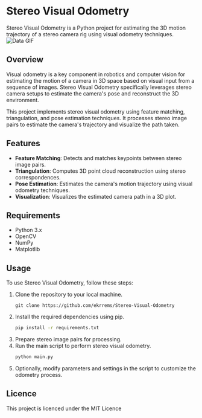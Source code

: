 # Stereo Visual Odometry

Stereo Visual Odometry is a Python project for estimating the 3D motion trajectory of a stereo camera rig using visual odometry techniques.
![Data GIF](https://drive.google.com/file/d/1Bx3anHUfq9Da-cmyGPJAbshQdU1nXT7E/view?usp=sharing)

## Overview

Visual odometry is a key component in robotics and computer vision for estimating the motion of a camera in 3D space based on visual input from a sequence of images. Stereo Visual Odometry specifically leverages stereo camera setups to estimate the camera's pose and reconstruct the 3D environment.

This project implements stereo visual odometry using feature matching, triangulation, and pose estimation techniques. It processes stereo image pairs to estimate the camera's trajectory and visualize the path taken.

## Features

- **Feature Matching**: Detects and matches keypoints between stereo image pairs.
- **Triangulation**: Computes 3D point cloud reconstruction using stereo correspondences.
- **Pose Estimation**: Estimates the camera's motion trajectory using visual odometry techniques.
- **Visualization**: Visualizes the estimated camera path in a 3D plot.

## Requirements

- Python 3.x
- OpenCV
- NumPy
- Matplotlib

## Usage

To use Stereo Visual Odometry, follow these steps:

1. Clone the repository to your local machine.
   ```
   git clone https://github.com/ekrrems/Stereo-Visual-Odometry
   ```
3. Install the required dependencies using pip.
    ```bash
    pip install -r requirements.txt
    ```
4. Prepare stereo image pairs for processing.
5. Run the main script to perform stereo visual odometry.
    ```bash
    python main.py
    ```
6. Optionally, modify parameters and settings in the script to customize the odometry process.

## Licence
This project is licenced under the MIT Licence
